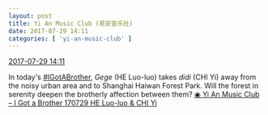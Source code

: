 ```yaml
---
layout: post
title: Yi An Music Club (易安音乐社)
date: 2017-07-29 14:11
categories: [ 'yi-an-music-club' ]
---
```


<div class="weibo-info">
  <a href="http://weibo.com/6094546964/FeCCH83e6">2017-07-29 14:11</a>
</div>

In today's [#IGotABrother](http://weibo.com/p/10080861f662f85120fee304ac320a7735365a), *Gege* (HE Luo-luo) takes *didi* (CHI Yi) away from the noisy urban area and to Shanghai Haiwan Forest Park. Will the forest in serenity deepen the brotherly affection between them? [◉ Yi An Music Club – I Got a Brother 170729 HE Luo-luo & CHI Yi](https://www.bilibili.com/video/av12697469/)
